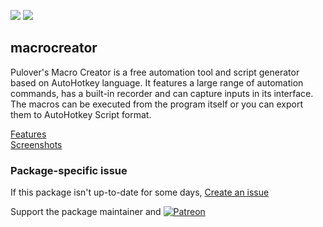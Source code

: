 [![](https://img.shields.io/chocolatey/v/macrocreator?color=green&label=macrocreator)](https://chocolatey.org/packages/macrocreator) [![](https://img.shields.io/chocolatey/dt/macrocreator)](https://chocolatey.org/packages/macrocreator)

## macrocreator
Pulover's Macro Creator is a free automation tool and script generator based on AutoHotkey language. 
It features a large range of automation commands, has a built-in recorder and can capture inputs in its interface. 
The macros can be executed from the program itself or you can export them to AutoHotkey Script format.

[Features](https://www.macrocreator.com/features/)  
[Screenshots](https://www.macrocreator.com/screenshots/)

### Package-specific issue
If this package isn't up-to-date for some days, [Create an issue](https://github.com/tunisiano187/Chocolatey-packages/issues/new/choose)

Support the package maintainer and [![Patreon](https://cdn.jsdelivr.net/gh/tunisiano187/Chocolatey-packages@d15c4e19c709e7148588d4523ffc6dd3cd3c7e5e/icons/patreon.png)](https://www.patreon.com/tunisiano)
